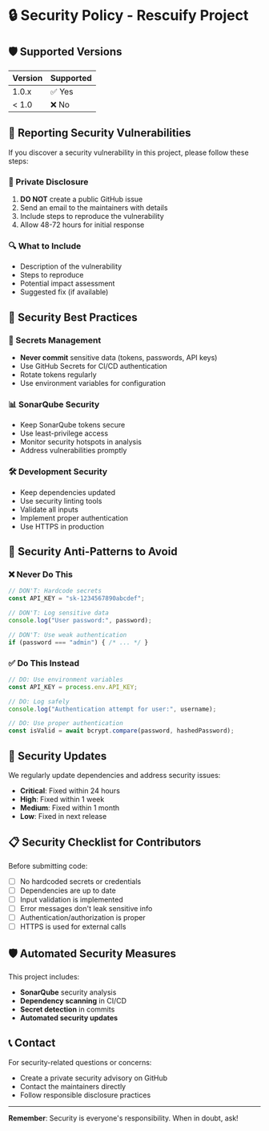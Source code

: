 # 🔒 Security Policy - Rescuify Project

## 🛡️ Supported Versions

| Version | Supported          |
| ------- | ------------------ |
| 1.0.x   | ✅ Yes             |
| < 1.0   | ❌ No              |

## 🚨 Reporting Security Vulnerabilities

If you discover a security vulnerability in this project, please follow these steps:

### 📧 Private Disclosure
1. **DO NOT** create a public GitHub issue
2. Send an email to the maintainers with details
3. Include steps to reproduce the vulnerability
4. Allow 48-72 hours for initial response

### 🔍 What to Include
- Description of the vulnerability
- Steps to reproduce
- Potential impact assessment
- Suggested fix (if available)

## 🔐 Security Best Practices

### 🔑 Secrets Management
- **Never commit** sensitive data (tokens, passwords, API keys)
- Use GitHub Secrets for CI/CD authentication
- Rotate tokens regularly
- Use environment variables for configuration

### 📊 SonarQube Security
- Keep SonarQube tokens secure
- Use least-privilege access
- Monitor security hotspots in analysis
- Address vulnerabilities promptly

### 🛠️ Development Security
- Keep dependencies updated
- Use security linting tools
- Validate all inputs
- Implement proper authentication
- Use HTTPS in production

## 🚫 Security Anti-Patterns to Avoid

### ❌ Never Do This
```javascript
// DON'T: Hardcode secrets
const API_KEY = "sk-1234567890abcdef";

// DON'T: Log sensitive data
console.log("User password:", password);

// DON'T: Use weak authentication
if (password === "admin") { /* ... */ }
```

### ✅ Do This Instead
```javascript
// DO: Use environment variables
const API_KEY = process.env.API_KEY;

// DO: Log safely
console.log("Authentication attempt for user:", username);

// DO: Use proper authentication
const isValid = await bcrypt.compare(password, hashedPassword);
```

## 🔄 Security Updates

We regularly update dependencies and address security issues:
- **Critical**: Fixed within 24 hours
- **High**: Fixed within 1 week
- **Medium**: Fixed within 1 month
- **Low**: Fixed in next release

## 📋 Security Checklist for Contributors

Before submitting code:
- [ ] No hardcoded secrets or credentials
- [ ] Dependencies are up to date
- [ ] Input validation is implemented
- [ ] Error messages don't leak sensitive info
- [ ] Authentication/authorization is proper
- [ ] HTTPS is used for external calls

## 🛡️ Automated Security Measures

This project includes:
- **SonarQube** security analysis
- **Dependency scanning** in CI/CD
- **Secret detection** in commits
- **Automated security updates**

## 📞 Contact

For security-related questions or concerns:
- Create a private security advisory on GitHub
- Contact the maintainers directly
- Follow responsible disclosure practices

---

**Remember**: Security is everyone's responsibility. When in doubt, ask!